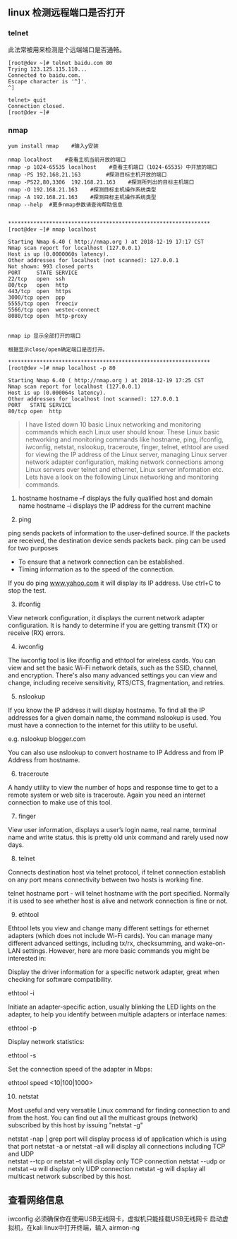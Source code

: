 ## linux 检测远程端口是否打开

### telnet
此法常被用来检测是个远端端口是否通畅。
```
[root@dev ~]# telnet baidu.com 80
Trying 123.125.115.110...
Connected to baidu.com.
Escape character is '^]'.
^]

telnet> quit
Connection closed.
[root@dev ~]#
```
### nmap
```
yum install nmap    #输入y安装

nmap localhost    #查看主机当前开放的端口
nmap -p 1024-65535 localhost    #查看主机端口（1024-65535）中开放的端口
nmap -PS 192.168.21.163        #探测目标主机开放的端口
nmap -PS22,80,3306  192.168.21.163    #探测所列出的目标主机端口
nmap -O 192.168.21.163    #探测目标主机操作系统类型
nmap -A 192.168.21.163    #探测目标主机操作系统类型
nmap --help  #更多nmap参数请查询帮助信息


****************************************************************
[root@dev ~]# nmap localhost

Starting Nmap 6.40 ( http://nmap.org ) at 2018-12-19 17:17 CST
Nmap scan report for localhost (127.0.0.1)
Host is up (0.0000060s latency).
Other addresses for localhost (not scanned): 127.0.0.1
Not shown: 993 closed ports
PORT     STATE SERVICE
22/tcp   open  ssh
80/tcp   open  http
443/tcp  open  https
3000/tcp open  ppp
5555/tcp open  freeciv
5566/tcp open  westec-connect
8080/tcp open  http-proxy


nmap ip 显示全部打开的端口
 
根据显示close/open确定端口是否打开。

****************************************************************
[root@dev ~]# nmap localhost -p 80

Starting Nmap 6.40 ( http://nmap.org ) at 2018-12-19 17:25 CST
Nmap scan report for localhost (127.0.0.1)
Host is up (0.000064s latency).
Other addresses for localhost (not scanned): 127.0.0.1
PORT   STATE SERVICE
80/tcp open  http
```


> I have listed down 10 basic Linux networking and monitoring commands which each Linux user should know. These Linux basic networking and monitoring commands like hostname, ping, ifconfig, iwconfig, netstat, nslookup, traceroute, finger, telnet, ethtool are used for viewing the IP address of the Linux server, managing Linux server network adapter configuration, making network connections among Linux servers over telnet and ethernet, Linux server information etc. Lets have a look on the following Linux networking and monitoring commands.

1. hostname
hostname –f displays the fully qualified host and domain name
hostname –i displays the IP address for the current machine

2. ping

ping sends packets of information to the user-defined source. If the packets are received, the destination device sends packets back. ping can be used for two purposes

* To ensure that a network connection can be established.
* Timing information as to the speed of the connection.

If you do ping www.yahoo.com it will display its IP address. Use ctrl+C to stop the test. 

3. ifconfig

View network configuration, it displays the current network adapter configuration. It is handy to determine if you are getting transmit (TX) or receive (RX) errors.

4. iwconfig

The iwconfig tool is like ifconfig and ethtool for wireless cards. You can view and set the basic Wi-Fi network details, such as the SSID, channel, and encryption. There's also many advanced settings you can view and change, including receive sensitivity, RTS/CTS, fragmentation, and retries.

5. nslookup

If you know the IP address it will display hostname. To find all the IP addresses for a given domain name, the command nslookup is used. You must have a connection to the internet for this utility to be useful.

e.g. nslookup blogger.com

You can also use nslookup to convert hostname to IP Address and from IP Address from hostname.

6. traceroute

A handy utility to view the number of hops and response time to get to a remote system or web site is traceroute. Again you need an internet connection to make use of this tool.

7. finger

View user information, displays a user’s login name, real name, terminal name and write status. this is pretty old unix command and rarely used now days.

8. telnet

Connects destination host via telnet protocol, if telnet connection establish on any port means connectivity between two hosts is working fine.

telnet hostname port - will telnet hostname with the port specified. Normally it is used to see whether host is alive and network connection is fine or not.

9. ethtool

Ethtool lets you view and change many different settings for ethernet adapters (which does not include Wi-Fi cards). You can manage many different advanced settings, including tx/rx, checksumming, and wake-on-LAN settings. However, here are more basic commands you might be interested in:

Display the driver information for a specific network adapter, great when checking for software compatibility.

ethtool -i

Initiate an adapter-specific action, usually blinking the LED lights on the adapter, to help you identify between multiple adapters or interface names:

ethtool -p

Display network statistics:

ethtool -s

Set the connection speed of the adapter in Mbps:

ethtool speed <10|100|1000>

10. netstat

Most useful and very versatile Linux command for finding connection to and from the host. You can find out all the multicast groups (network) subscribed by this host by issuing "netstat -g"

netstat -nap | grep port will display process id of application which is using that port
netstat -a  or netstat –all will display all connections including TCP  and UDP  
netstat --tcp  or netstat –t will display only TCP  connection
netstat --udp or netstat –u will display only UDP  connection
netstat -g will display all multicast network subscribed by this host.


## 查看网络信息
iwconfig
必须确保你在使用USB无线网卡，虚拟机只能挂载USB无线网卡
启动虚拟机，在kali linux中打开终端，输入
airmon-ng



